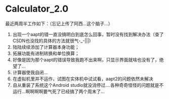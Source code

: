 # Calculator_2.0
最近两周半工作如下：（忘记上传了阿西...这个脑子...）
1. 出现一个aapt的错一直没搞明白到底怎么回事，暂时没有找到解决办法（查了CSDN也没找的具体的方法就很气-_-|||)
2. 陆陆续续添加了计算器本身功能；
3. 拓展功能有进制转换和单位换算；
4. 好像是因为那个aapt的错误导致我跑不出来啊，只显示界面就啥也没有了，绝望了...
5. 计算器使我自闭...
6. 在虚拟机里并不运作，试图在实体机中试试看，aapt2的问题依然未解决
7. 自从重装了系统这个Android studio就没消停过....各种奇奇怪怪的问题就是不运行...啊啊啊啊要气死了已经搞了两个周末了...
